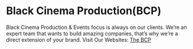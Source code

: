 # Black Cinema Production(BCP)
Black Cinema Production & Events focus is always on our clients. We’re an expert team that wants to build amazing companies, that’s why we’re a direct extension of your brand. Visit Our Websites: [The BCP](https://bcpevent.com)